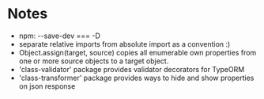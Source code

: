# Notes

- npm: --save-dev === -D
- separate relative imports from absolute import as a convention :)
- Object.assign(target, source) copies all enumerable own properties from one or more source objects to a target object.
- 'class-validator' package provides validator decorators for TypeORM
- 'class-transformer' package provides ways to hide and show properties on json response
